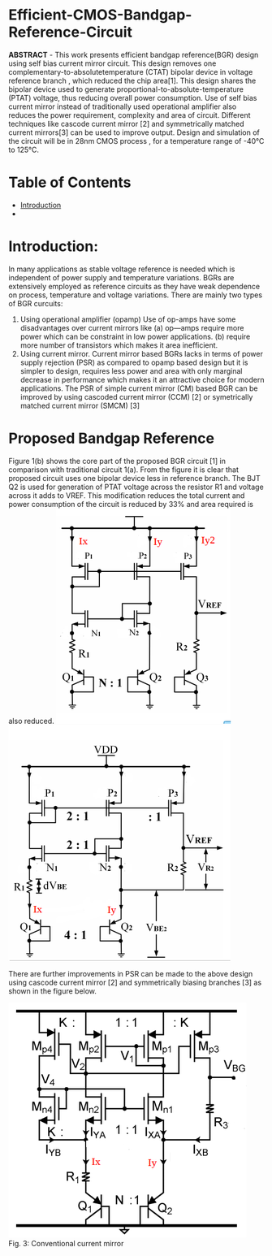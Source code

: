 # Efficient-CMOS-Bandgap-Reference-Circuit

**ABSTRACT** -  This work presents efficient bandgap reference(BGR) design using self bias current mirror circuit. This design removes one complementary-to-absolutetemperature (CTAT) bipolar device in voltage reference branch , which reduced the chip area[1]. This design shares the bipolar device used to generate proportional-to-absolute-temperature (PTAT) voltage, thus reducing overall power consumption. Use of self bias current mirror instead of traditionally used operational amplifier also reduces the power requirement, complexity and area of circuit. Different techniques like cascode current mirror [2] and symmetrically matched current mirrors[3] can be used to improve output. Design and simulation of the circuit will be in 28nm CMOS process , for a temperature range of -40°C to 125°C.

# Table of Contents
 * [Introduction](#Introduction)
 * 
 
# Introduction:

In many applications as stable voltage reference is needed  which is independent of power supply and temperature  variations. BGRs are extensively employed as reference  circuits as they have weak dependence on process,  temperature and voltage variations. There are mainly two  types of BGR curcuits:
 1. Using operational amplifier (opamp) 
Use of op-amps have some  disadvantages over current mirrors like 
(a) op—amps require  more power which can be constraint in low power applications. 
(b) require more number of transistors which makes it area inefficient. 
 2. Using current mirror. 
Current mirror based BGRs lacks in  terms of power supply rejection (PSR) as compared to opamp based design but it is simpler to design, requires less power and area with only marginal decrease in performance which makes it an attractive choice for modern applications. 
The PSR of simple current mirror (CM) based BGR can be improved by using cascoded current mirror (CCM) [2] or symetrically matched current mirror (SMCM) [3]

# Proposed Bandgap Reference 
Figure 1(b) shows the core part of the proposed BGR circuit [1] in comparison with traditional circuit 1(a). From the figure it  is clear that proposed circuit uses one bipolar device less in reference branch. The BJT Q2 is used for generation of PTAT voltage across the resistor R1 and voltage across it adds to  VREF. This modification reduces the total current and power consumption of the circuit is reduced by 33% and area required is also reduced.
![Fig. 1: Conventional current mirror](images/pic2.PNG ) ![Fig. 2: Conventional current mirror2](images/pic1.PNG )

There are further improvements in PSR can be made to the above design using cascode current mirror [2] and symmetrically biasing branches [3] as shown in the figure below.

<img src="images/pic3.PNG"></br>
  Fig. 3: Conventional current mirror 
